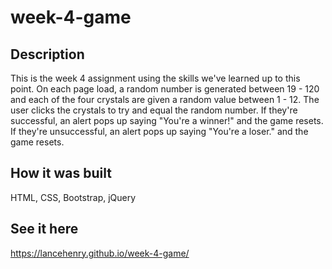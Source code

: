 # week-4-game

## Description
This is the week 4 assignment using the skills we've learned up to this point. On each page load, a random number is generated between 19 - 120 and each of the four crystals are given a random value between 1 - 12. The user clicks the crystals to try and equal the random number. If they're successful, an alert pops up saying "You're a winner!" and the game resets. If they're unsuccessful, an alert pops up saying "You're a loser." and the game resets.

## How it was built
HTML, CSS, Bootstrap, jQuery

## See it here
https://lancehenry.github.io/week-4-game/






